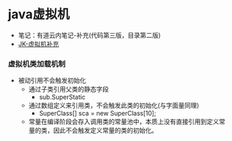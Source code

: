# java虚拟机
- 笔记：有道云内笔记-补充(代码第三版，目录第二版)
- [JK-虚拟机补充](./JK/readme.md)
### 虚拟机类加载机制
- 被动引用不会触发初始化
  - 通过子类引用父类的静态字段
    - sub.SuperStatic
  - 通过数组定义来引用类，不会触发此类的初始化(与字面量同理)
    -  SuperClass[] sca = new SuperClass[10];
  - 常量在编译阶段会存入调用类的常量池中，本质上没有直接引用到定义常量的类，因此不会触发定义常量的类的初始化。    